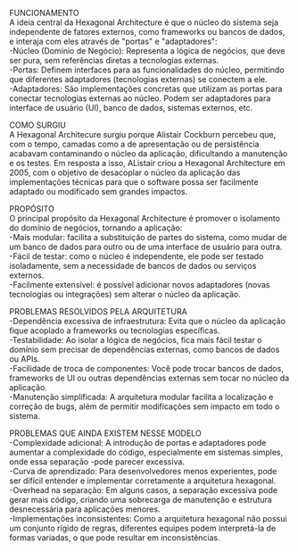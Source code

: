 FUNCIONAMENTO \
A ideia central da Hexagonal Architecture é que o núcleo do sistema seja independente de fatores externos, como frameworks ou bancos de dados, e interaja com
eles através de "portas" e "adaptadores": \
-Núcleo (Domínio de Negócio): Representa a lógica de negócios, que deve ser pura, sem referências diretas a tecnologias externas. \
-Portas: Definem interfaces para as funcionalidades do núcleo, permitindo que diferentes adaptadores (tecnologias externas) se conectem a ele. \
-Adaptadores: São implementações concretas que utilizam as portas para conectar tecnologias externas ao núcleo. Podem ser adaptadores para interface de usuário (UI), banco de dados, sistemas externos, etc.

COMO SURGIU \
A Hexagonal Architecure surgiu porque Alistair Cockburn percebeu que, com o tempo, camadas como a de apresentação ou de persistência acabavam contaminando o
núcleo da aplicação, dificultando a manutenção e os testes. Em resposta a isso, AListair criou a Hexagonal Architecture em 2005, com o objetivo de desacoplar 
o núcleo da aplicação das implementações técnicas para que o software possa ser facilmente adaptado ou modificado sem grandes impactos.

PROPÓSITO \
O principal propósito da Hexagonal Architecture é promover o isolamento do domínio de negócios, tornando a aplicação: \
-Mais modular: facilita a substituição de partes do sistema, como mudar de um banco de dados para outro ou de uma interface de usuário para outra. \
-Fácil de testar: como o núcleo é independente, ele pode ser testado isoladamente, sem a necessidade de bancos de dados ou serviços externos. \
-Facilmente extensível: é possível adicionar novos adaptadores (novas tecnologias ou integrações) sem alterar o núcleo da aplicação.

PROBLEMAS RESOLVIDOS PELA ARQUITETURA \
-Dependência excessiva de infraestrutura: Evita que o núcleo da aplicação fique acoplado a frameworks ou tecnologias específicas. \
-Testabilidade: Ao isolar a lógica de negócios, fica mais fácil testar o domínio sem precisar de dependências externas, como bancos de dados ou APIs. \
-Facilidade de troca de componentes: Você pode trocar bancos de dados, frameworks de UI ou outras dependências externas sem tocar no núcleo da aplicação. \
-Manutenção simplificada: A arquitetura modular facilita a localização e correção de bugs, além de permitir modificações sem impacto em todo o sistema.

PROBLEMAS QUE AINDA EXISTEM NESSE MODELO \
-Complexidade adicional: A introdução de portas e adaptadores pode aumentar a complexidade do código, especialmente em sistemas simples, onde essa separação -pode parecer excessiva. \
-Curva de aprendizado: Para desenvolvedores menos experientes, pode ser difícil entender e implementar corretamente a arquitetura hexagonal. \
-Overhead na separação: Em alguns casos, a separação excessiva pode gerar mais código, criando uma sobrecarga de manutenção e estrutura desnecessária para aplicações menores. \
-Implementações inconsistentes: Como a arquitetura hexagonal não possui um conjunto rígido de regras, diferentes equipes podem interpretá-la de formas variadas, o que pode resultar em inconsistências.
